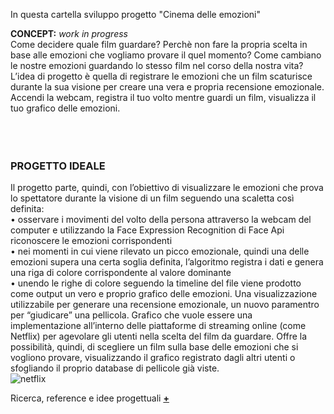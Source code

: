In questa cartella sviluppo progetto "Cinema delle emozioni"  
  
**CONCEPT:** _work in progress_  
Come decidere quale film guardare? Perchè non fare la propria scelta in base alle emozioni che vogliamo provare il quel momento? Come cambiano le nostre emozioni guardando lo stesso film nel corso della nostra vita? 
L’idea di progetto è quella di registrare le emozioni che un film scaturisce durante la sua visione per creare una vera e propria recensione emozionale. 
Accendi la webcam, registra il tuo volto mentre guardi un film, visualizza il tuo grafico delle emozioni.  
<br>  
<br>  

### PROGETTO IDEALE
Il progetto parte, quindi, con l’obiettivo di visualizzare le emozioni che prova lo spettatore durante la visione di un film seguendo una scaletta così definita:  
• osservare i movimenti del volto della persona attraverso la webcam del computer e utilizzando la Face Expression Recognition di Face Api riconoscere le emozioni corrispondenti  
• nei momenti in cui viene rilevato un picco emozionale, quindi una delle emozioni supera una certa soglia definita, l’algoritmo registra i dati e genera una riga di colore corrispondente al valore dominante  
• unendo le righe di colore seguendo la timeline del file viene prodotto come output un vero e proprio grafico delle emozioni.
Una visualizzazione utilizzabile per generare una recensione emozionale, un nuovo paramentro per “giudicare” una pellicola.
Grafico che vuole essere una implementazione all’interno delle piattaforme di streaming online (come Netflix) per agevolare gli utenti nella scelta del film da guardare. Offre la possibilità, quindi, di scegliere un film sulla base delle emozioni che si vogliono provare, visualizzando il grafico registrato dagli altri utenti o sfogliando il proprio database di pellicole già viste.  
![netflix](https://github.com/eleonoradfr/archive/blob/master/eleonoradfr/Progetto/02_concept/netflix_grafico.jpg)

Ricerca, reference e idee progettuali [**+**](https://github.com/eleonoradfr/archive/blob/master/eleonoradfr/Progetto/02_concept/ricerca.md)
